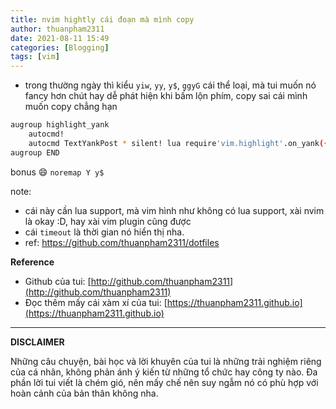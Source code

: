 ```yaml
---
title: nvim hightly cái đoạn mà mình copy
author: thuanpham2311
date: 2021-08-11 15:49
categories: [Blogging]
tags: [vim]
---
```


- trong thường ngày thì kiểu `yiw`, `yy`, `y$`, `ggyG` cái thể loại, mà tui muốn nó fancy hơn chút hay dễ phát hiện khi bấm lộn phím, copy sai cái mình muốn copy chẳng hạn

```bash
augroup highlight_yank
    autocmd!
    autocmd TextYankPost * silent! lua require'vim.highlight'.on_yank({timeout = 200})
augroup END
```

bonus :smile:
`noremap Y y$`

note:

- cái này cần lua support, mà vim hình như không có lua support, xài nvim là okay :D, hay xài vim plugin cũng được
- cái `timeout` là thời gian nó hiển thị nha.
- ref: <https://github.com/thuanpham2311/dotfiles>

**Reference**

- Github của tui: [http://github.com/thuanpham2311](http://github.com/thuanpham2311)
- Đọc thêm mấy cái xàm xí của tui: [https://thuanpham2311.github.io](https://thuanpham2311.github.io)

---

**DISCLAIMER**

Những câu chuyện, bài học và lời khuyên của tui là những trải nghiệm riêng của cá nhân, không phản ánh ý kiến từ những tổ chức hay công ty nào. Đa phần lời tui viết là chém gió, nên mấy chế nên suy ngẫm nó có phù hợp với hoàn cảnh của bản thân không nha.
